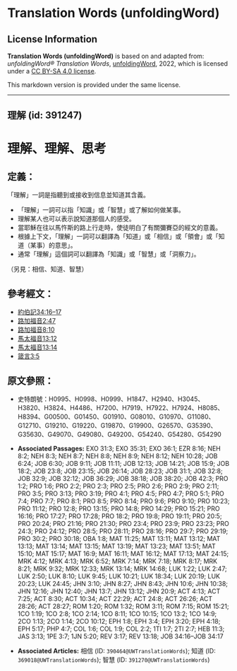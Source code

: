 # Translation Words (unfoldingWord)

## License Information

**Translation Words (unfoldingWord)** is based on and adapted from: _unfoldingWord® Translation Words_, [unfoldingWord](https://unfoldingword.org/utw), 2022, which is licensed under a [CC BY-SA 4.0 license](https://creativecommons.org/licenses/by-sa/4.0/legalcode.en).

This markdown version is provided under the same license.



--------------------------------

## 理解 (id: 391247)

理解、理解、思考
========

定義：
---

「理解」一詞是指聽到或接收到信息並知道其含義。

* 「理解」一詞可以指「知識」或「智慧」或了解如何做某事。
* 理解某人也可以表示說知道那個人的感受。
* 當耶穌在往以馬忤斯的路上行走時，使徒明白了有關彌賽亞的經文的意義。
* 根據上下文，「理解」一詞可以翻譯為「知道」或「相信」或「領會」或「知道（某事）的意思」。
* 通常「理解」這個詞可以翻譯為「知識」或「智慧」或「洞察力」。

（另見：相信、知道、智慧）

參考經文：
-----

* [約伯記34:16–17](https://ref.ly/Job34:16-Job34:17)
* [路加福音2:47](https://ref.ly/Luke2:47)
* [路加福音8:10](https://ref.ly/Luke8:10)
* [馬太福音13:12](https://ref.ly/Matt13:12)
* [馬太福音13:14](https://ref.ly/Matt13:14)
* [箴言3:5](https://ref.ly/Prov3:5)

原文參照：
-----

* 史特朗號：H0995、H0998、H0999、H1847、H2940、H3045、H3820、H3824、H4486、H7200、H7919、H7922、H7924、H8085、H8394、G00500、G01450、G01910、G08010、G10970、G11080、G12710、G19210、G19220、G19870、G19900、G26570、G35390、G35630、G49070、G49080、G49200、G54240、G54280、G54290

* **Associated Passages:** EXO 31:3; EXO 35:31; EXO 36:1; EZR 8:16; NEH 8:2; NEH 8:3; NEH 8:7; NEH 8:8; NEH 8:9; NEH 8:12; NEH 10:28; JOB 6:24; JOB 6:30; JOB 9:11; JOB 11:11; JOB 12:13; JOB 14:21; JOB 15:9; JOB 18:2; JOB 23:8; JOB 23:15; JOB 26:14; JOB 28:23; JOB 31:1; JOB 32:8; JOB 32:9; JOB 32:12; JOB 36:29; JOB 38:18; JOB 38:20; JOB 42:3; PRO 1:2; PRO 1:6; PRO 2:2; PRO 2:3; PRO 2:5; PRO 2:6; PRO 2:9; PRO 2:11; PRO 3:5; PRO 3:13; PRO 3:19; PRO 4:1; PRO 4:5; PRO 4:7; PRO 5:1; PRO 7:4; PRO 7:7; PRO 8:1; PRO 8:5; PRO 8:14; PRO 9:6; PRO 9:10; PRO 10:23; PRO 11:12; PRO 12:8; PRO 13:15; PRO 14:8; PRO 14:29; PRO 15:21; PRO 16:16; PRO 17:27; PRO 17:28; PRO 18:2; PRO 19:8; PRO 19:11; PRO 20:5; PRO 20:24; PRO 21:16; PRO 21:30; PRO 23:4; PRO 23:9; PRO 23:23; PRO 24:3; PRO 24:12; PRO 28:5; PRO 28:11; PRO 28:16; PRO 29:7; PRO 29:19; PRO 30:2; PRO 30:18; OBA 1:8; MAT 11:25; MAT 13:11; MAT 13:12; MAT 13:13; MAT 13:14; MAT 13:15; MAT 13:19; MAT 13:23; MAT 13:51; MAT 15:10; MAT 15:17; MAT 16:9; MAT 16:11; MAT 16:12; MAT 17:13; MAT 24:15; MRK 4:12; MRK 4:13; MRK 6:52; MRK 7:14; MRK 7:18; MRK 8:17; MRK 8:21; MRK 9:32; MRK 12:33; MRK 13:14; MRK 14:68; LUK 1:22; LUK 2:47; LUK 2:50; LUK 8:10; LUK 9:45; LUK 10:21; LUK 18:34; LUK 20:19; LUK 20:23; LUK 24:45; JHN 3:10; JHN 8:27; JHN 8:43; JHN 10:6; JHN 10:38; JHN 12:16; JHN 12:40; JHN 13:7; JHN 13:12; JHN 20:9; ACT 4:13; ACT 7:25; ACT 8:30; ACT 10:34; ACT 22:29; ACT 24:8; ACT 26:26; ACT 28:26; ACT 28:27; ROM 1:20; ROM 1:32; ROM 3:11; ROM 7:15; ROM 15:21; 1CO 1:19; 1CO 2:8; 1CO 2:14; 1CO 8:11; 1CO 10:15; 1CO 13:2; 1CO 14:9; 2CO 1:13; 2CO 1:14; 2CO 10:12; EPH 1:8; EPH 3:4; EPH 3:20; EPH 4:18; EPH 5:17; PHP 4:7; COL 1:6; COL 1:9; COL 2:2; 1TI 1:7; 2TI 2:7; HEB 11:3; JAS 3:13; 1PE 3:7; 1JN 5:20; REV 3:17; REV 13:18; JOB 34:16–JOB 34:17
* **Associated Articles:** 相信 (ID: `390464@UWTranslationWords`); 知道 (ID: `369018@UWTranslationWords`); 智慧 (ID: `391270@UWTranslationWords`)


